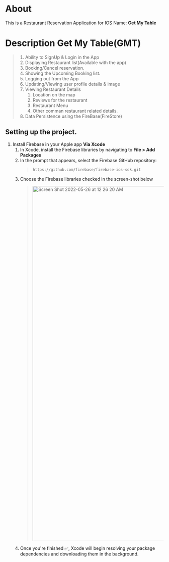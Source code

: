 # About

This is a Restaurant Reservation Application for IOS Name: **Get My Table** 


# Description Get My Table(GMT)

> 1. Ability to SignUp & Login in the App
> 2. Displaying Restaurant list(Available with the app)
> 3. Booking/Cancel reservation.
> 4. Showing the Upcoming Booking list.
> 5. Logging out from the App
> 6. Updating/Viewing user profile details & image
> 7. Viewing Restaurant Details
>     1. Location on the map
>     2. Reviews for the restaurant
>     3. Restaurant Menu
>     4. Other comman restaurant related details.
> 8. Data Persistence using the FireBase(FireStore) 


## Setting up the project.
1. Install Firebase in your Apple app **Via Xcode**<br>
   1. In Xcode, install the Firebase libraries by navigating to **File > Add Packages**
   2. In the prompt that appears, select the Firebase GitHub repository:
        > `https://github.com/firebase/firebase-ios-sdk.git`
   3. Choose the Firebase libraries checked in the screen-shot below
        > <img width="1125" alt="Screen Shot 2022-05-26 at 12 26 20 AM" src="https://user-images.githubusercontent.com/47302435/170415873-05fa5e0f-8254-4dda-86e4-f122f5d7d433.png">
   4.  Once you're finished :white_check_mark:, Xcode will begin resolving your package dependencies and downloading them in the background.
